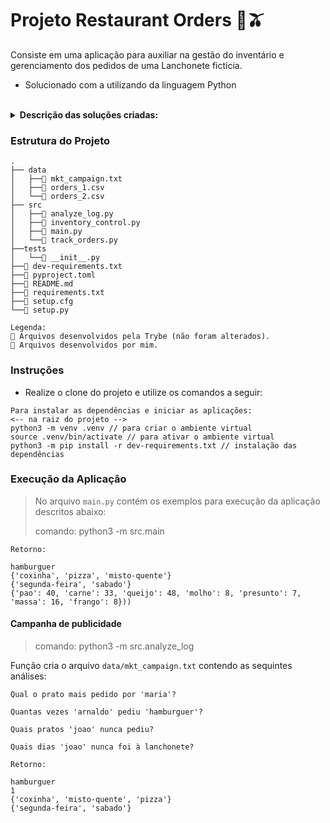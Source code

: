 # Projeto Restaurant Orders 🍳🫒

Consiste em uma aplicação para auxiliar na gestão do inventário e gerenciamento dos pedidos de uma Lanchonete fictícia. 

* Solucionado com a utilizando da linguagem Python

<br />

<details>
  <summary><strong>Descrição das soluções criadas:</strong></summary><br />

| Função/Classe | Descrição | Localização |
|---|---|---|
| `analyze_log` | Função que realiza a leitura dos arquivos contendo as informações dos pedidos realizados e gera o relatório desejado  | `src/analyze_log.py` |
| `TrackOrders` | Classe que simula um sistema de registro contínuo das informações de pedidos | `src/track_orders.py` |
| `InventoryControl` | Classe de gerenciamento do estoque de um estabelecimento | `src/inventory_control.py` |

<br />
</details>



### Estrutura do Projeto

```
.
├── data
│   ├──🔹 mkt_campaign.txt
│   ├──🔸 orders_1.csv
│   └──🔸 orders_2.csv
├── src
│   ├──🔹 analyze_log.py
│   ├──🔹 inventory_control.py
│   ├──🔸 main.py
│   └──🔹 track_orders.py
├──tests
│   └──🔸 __init__.py
├──🔸 dev-requirements.txt
├──🔸 pyproject.toml
├──🔸 README.md
├──🔸 requirements.txt
├──🔸 setup.cfg
└──🔸 setup.py

Legenda:
🔸 Arquivos desenvolvidos pela Trybe (não foram alterados).
🔹 Arquivos desenvolvidos por mim.

```



### Instruções

- Realize o clone do projeto e utilize os comandos a seguir:

```
Para instalar as dependências e iniciar as aplicações:
<-- na raiz do projeto -->
python3 -m venv .venv // para criar o ambiente virtual
source .venv/bin/activate // para ativar o ambiente virtual
python3 -m pip install -r dev-requirements.txt // instalação das dependências
```


### Execução da Aplicação
> No arquivo `main.py` contém os exemplos para execução da aplicação descritos abaixo:
>
> comando: python3 -m src.main


```
Retorno:

hamburguer
{'coxinha', 'pizza', 'misto-quente'}
{'segunda-feira', 'sabado'}
{'pao': 40, 'carne': 33, 'queijo': 48, 'molho': 8, 'presunto': 7, 'massa': 16, 'frango': 8}))
```

#### Campanha de publicidade
> comando: python3 -m src.analyze_log

Função cria o arquivo `data/mkt_campaign.txt` contendo as sequintes análises:

```
Qual o prato mais pedido por 'maria'?

Quantas vezes 'arnaldo' pediu 'hamburguer'?

Quais pratos 'joao' nunca pediu?

Quais dias 'joao' nunca foi à lanchonete?
```

```
Retorno:

hamburguer
1
{'coxinha', 'misto-quente', 'pizza'}
{'segunda-feira', 'sabado'}
```


